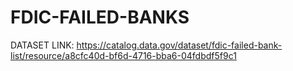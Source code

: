 # FDIC-FAILED-BANKS
DATASET LINK: https://catalog.data.gov/dataset/fdic-failed-bank-list/resource/a8cfc40d-bf6d-4716-bba6-04fdbdf5f9c1
